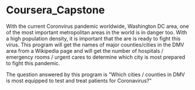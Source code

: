 # Coursera_Capstone

With the current Coronvirus pandemic worldwide, Washington DC area, one of the most important metropolitan areas in the world
is in danger too. With a high population density, it is important that the are is ready to fight this virus. This program 
will get the names of major counties/cities in the DMV area from a Wikipedia page and will get the number of hospitals / 
emergency rooms / urgent cares to determine which city is most prepared to fight this pandemic.

The question answered by this program is "Which cities / counties in DMV is most equipped to test and treat patients for
Coronavirus?"
